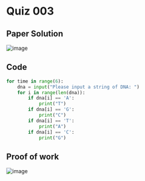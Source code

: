 # Quiz 003

## Paper Solution
![image](https://github.com/user-attachments/assets/aa5676fd-40ab-4890-b6f0-d8160502761b)

## Code
```.py
for time in range(6):
    dna = input("Please input a string of DNA: ")
    for i in range(len(dna)):
        if dna[i] == 'A':
            print("T")
        if dna[i] == 'G':
            print("C")
        if dna[i] == 'T':
            print("A")
        if dna[i] == 'C':
            print("G")
```
## Proof of work
![image](https://github.com/user-attachments/assets/8a42ed2e-56fb-46c1-86ca-3ca21036fcdd)

